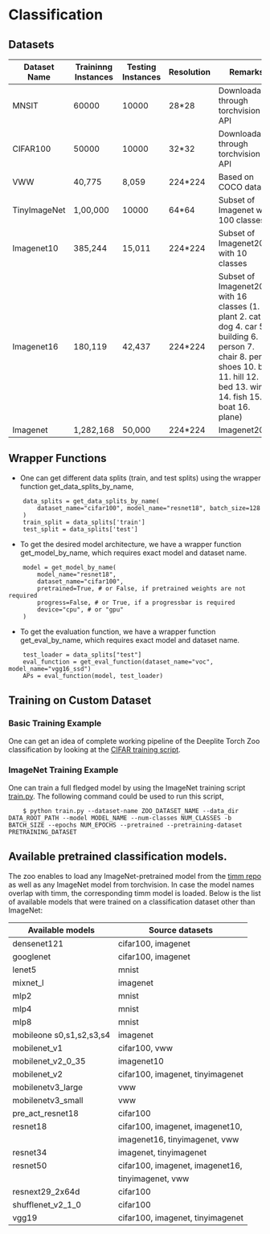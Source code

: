 # Classification

## Datasets

|Dataset Name    | Traininng Instances | Testing Instances| Resolution | Remarks |
|   ---          |        ---          |        ---       |    ---     |   ---   |
|  MNSIT         |         60000       |        10000     |     28*28  | Downloadable through torchvision API|
|  CIFAR100      |         50000       |        10000     |     32*32  | Downloadable through torchvision API|
|  VWW           |         40,775      |        8,059     |    224*224 | Based on COCO dataset |
|  TinyImageNet  |    1,00,000         |        10000     |     64*64  | Subset of Imagenet with 100 classes |
|  Imagenet10    |      385,244        |        15,011    |    224*224 | Subset of Imagenet2012 with 10 classes|
|  Imagenet16    |      180,119        |        42,437    |    224*224 | Subset of Imagenet2012 with 16 classes (1. plant 2. cat 3. dog 4. car 5. building 6. person 7. chair 8. pen 9. shoes 10. bag 11. hill 12. bed 13. wine 14. fish 15. boat 16. plane)|
|  Imagenet    |      1,282,168       |        50,000    |    224*224 | Imagenet2012 |

## Wrapper Functions

* One can get different data splits (train, and test splits) using the wrapper function get_data_splits_by_name,

```{.python}
    data_splits = get_data_splits_by_name(
        dataset_name="cifar100", model_name="resnet18", batch_size=128
    )
    train_split = data_splits['train']
    test_split = data_splits['test']
```

* To get the desired model architecture, we have a wrapper function get_model_by_name, which requires exact model and dataset name.

```{.python}
    model = get_model_by_name(
        model_name="resnet18",
        dataset_name="cifar100",
        pretrained=True, # or False, if pretrained weights are not required
        progress=False, # or True, if a progressbar is required
        device="cpu", # or "gpu"
    )
```
* To get the evaluation function, we have a wrapper function get_eval_by_name, which requires exact model and dataset name.

```{.python}
    test_loader = data_splits["test"]
    eval_function = get_eval_function(dataset_name="voc", model_name="vgg16_ssd")
    APs = eval_function(model, test_loader)
```

## Training on Custom Dataset

### Basic Training Example
One can get an idea of complete working pipeline of the Deeplite Torch Zoo classification by looking at the [CIFAR training script](../training_scripts/classification/cifar/train_cifar.py).

### ImageNet Training Example

One can train a full fledged model by using the ImageNet training script [train.py](../training_scripts/classification/imagenet/train.py). The following command could be used to run this script,

```
    $ python train.py --dataset-name ZOO_DATASET_NAME --data_dir DATA_ROOT_PATH --model MODEL_NAME --num-classes NUM_CLASSES -b BATCH_SIZE --epochs NUM_EPOCHS --pretrained --pretraining-dataset PRETRAINING_DATASET
```

## Available pretrained classification models.

The zoo enables to load any ImageNet-pretrained model from the [timm repo](https://github.com/rwightman/pytorch-image-models) as well as any ImageNet model from torchvision. In case the model names overlap with timm, the corresponding timm model is loaded. Below is the list of available models that were trained on a classification dataset other than ImageNet:


|         Available models         |              Source datasets              |
|             -----                |                 -----                     |
| densenet121                      | cifar100, imagenet                        |
| googlenet                        | cifar100, imagenet                        |
| lenet5                           | mnist                                     |
| mixnet_l                         | imagenet                                  |
| mlp2                             | mnist                                     |
| mlp4                             | mnist                                     |
| mlp8                             | mnist                                     |
| mobileone s0,s1,s2,s3,s4         | imagenet                                  |
| mobilenet_v1                     | cifar100, vww                             |
| mobilenet_v2_0_35                | imagenet10                                |
| mobilenet_v2                     | cifar100, imagenet, tinyimagenet          |
| mobilenetv3_large                | vww                                       |
| mobilenetv3_small                | vww                                       |
| pre_act_resnet18                 | cifar100                                  |
| resnet18                         | cifar100, imagenet, imagenet10,           |
|                                  | imagenet16, tinyimagenet, vww             |
| resnet34                         | imagenet, tinyimagenet                    |
| resnet50                         | cifar100, imagenet, imagenet16,           |
|                                  | tinyimagenet, vww                         |
| resnext29_2x64d                  | cifar100                                  |
| shufflenet_v2_1_0                | cifar100                                  |
| vgg19                            | cifar100, imagenet, tinyimagenet          |
